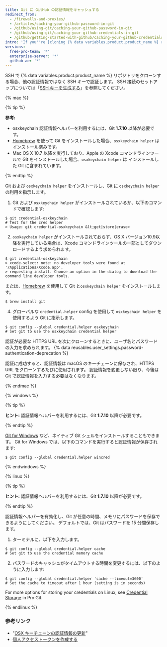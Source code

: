 ```yaml
---
title: Git に GitHub の認証情報をキャッシュする
redirect_from:
  - /firewalls-and-proxies/
  - /articles/caching-your-github-password-in-git
  - /github/using-git/caching-your-github-password-in-git
  - /github/using-git/caching-your-github-credentials-in-git
  - /github/getting-started-with-github/caching-your-github-credentials-in-git
intro: 'If you''re [cloning {% data variables.product.product_name %} repositories using HTTPS](/github/getting-started-with-github/about-remote-repositories), you can use a credential helper to tell Git to remember your credentials.'
versions:
  free-pro-team: '*'
  enterprise-server: '*'
  github-ae: '*'
---
```


SSH で {% data variables.product.product_name %} リポジトリをクローンする場合、他の認証情報ではなく SSH キーで認証します。 SSH 接続のセットアップについては「[SSH キーを生成する](/articles/generating-an-ssh-key)」を参照してください。

{% mac %}

{% tip %}

**参考:**

- osxkeychain 認証情報ヘルパーを利用するには、Git **1.7.10** 以降が必要です。
- [Homebrew](http://brew.sh/) を使って Git をインストールした場合、`osxkeychain helper` はインストール済みです。
- Mac OS X 10.7 以降を実行しており、Apple の Xcode コマンドラインツールで Git をインストールした場合、`osxkeychain helper` は インストールした Git に含まれています。

{% endtip %}

Git および `osxkeychain helper` をインストールし、Git に `osxkeychain helper` の利用を指示します。

1. Git および `osxkeychain helper` がインストールされているか、以下のコマンドで確認します:
  ```shell
  $ git credential-osxkeychain
  # Test for the cred helper
  > Usage: git credential-osxkeychain &lt;get|store|erase>
  ```
2. `osxkeychain helper` がインストールされておらず、OS X バージョン10.9以降を実行している場合は、Xcode コマンドラインツールの一部としてダウンロードするよう求められます。
  ```shell
  $ git credential-osxkeychain
  > xcode-select: note: no developer tools were found at '/Applications/Xcode.app',
  > requesting install. Choose an option in the dialog to download the command line developer tools.
  ```

 または、[Homebrew](http://brew.sh/) を使用して Git と`osxkeychain helper` をインストールします。
  ```shell
  $ brew install git
  ```

4. グローバルな `credential.helper` config を使用して `osxkeychain helper` を使用するよう Git に指示します。
  ```shell
  $ git config --global credential.helper osxkeychain
  # Set git to use the osxkeychain credential helper
  ```

認証が必要な HTTPS URL を次にクローンするときに、ユーザ名とパスワードの入力を求められます。 {% data reusables.user_settings.password-authentication-deprecation %}

認証に成功すると、認証情報は macOS のキーチェーンに保存され、HTTPS URL をクローンするたびに使用されます。 認証情報を変更しない限り、今後は Git で認証情報を入力する必要はなくなります。

{% endmac %}

{% windows %}

{% tip %}

**ヒント:** 認証情報ヘルパーを利用するには、Git **1.7.10** 以降が必要です。

{% endtip %}

[Git for Windows](https://git-for-windows.github.io/) など、ネイティブ Git シェルをインストールすることもできます。 Git for Windows では、以下のコマンドを実行すると認証情報が保存されます:

```shell
$ git config --global credential.helper wincred
```

{% endwindows %}

{% linux %}

{% tip %}

**ヒント:** 認証情報ヘルパーを利用するには、Git **1.7.10** 以降が必要です。

{% endtip %}

認証情報ヘルパーを有効化し、Git が任意の時間、メモリにパスワードを保存できるようにしてください。 デフォルトでは、Git はパスワードを 15 分間保存します。

1. ターミナルに、以下を入力します。
  ```shell
  $ git config --global credential.helper cache
  # Set git to use the credential memory cache
  ```
2. パスワードのキャッシュがタイムアウトする時間を変更するには、以下のように入力します:
  ```shell
  $ git config --global credential.helper 'cache --timeout=3600'
  # Set the cache to timeout after 1 hour (setting is in seconds)
  ```

For more options for storing your credentials on Linux, see [Credential Storage](https://git-scm.com/book/en/v2/Git-Tools-Credential-Storage) in Pro Git.

{% endlinux %}

### 参考リンク

- "[OSX キーチェーンの認証情報の更新](/articles/updating-credentials-from-the-osx-keychain/)"
- [個人アクセストークンを作成する](/github/authenticating-to-github/creating-a-personal-access-token)
